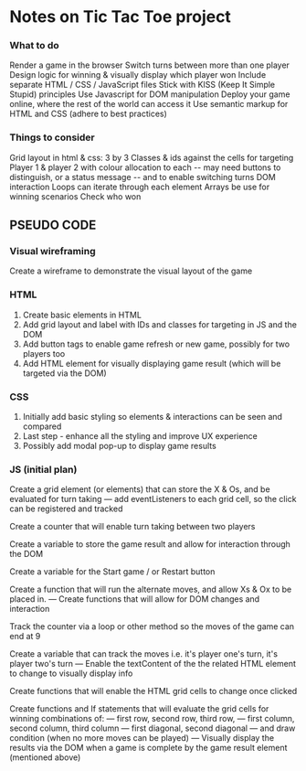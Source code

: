# Notes on Tic Tac Toe project

### What to do
Render a game in the browser
Switch turns between more than one player
Design logic for winning & visually display which player won
Include separate HTML / CSS / JavaScript files
Stick with KISS (Keep It Simple Stupid) principles
Use Javascript for DOM manipulation
Deploy your game online, where the rest of the world can access it
Use semantic markup for HTML and CSS (adhere to best practices)

### Things to consider
Grid layout in html & css: 3 by 3
Classes & ids against the cells for targeting
Player 1 & player 2 with colour allocation to each
-- may need buttons to distinguish, or a status message
-- and to enable switching turns
DOM interaction 
Loops can iterate through each element
Arrays be use for winning scenarios
Check who won

## PSEUDO CODE 

### **Visual wireframing**

Create a wireframe to demonstrate the visual layout of the game

### **HTML**

1. Create basic elements in HTML
2. Add grid layout and label with IDs and classes for targeting in JS and the DOM
3. Add button tags to enable game refresh or new game, possibly for two players too
4. Add HTML element for visually displaying game result (which will be targeted via the DOM)

### **CSS**

1. Initially add basic styling so elements & interactions can be seen and compared
2. Last step - enhance all the styling and improve UX experience
3. Possibly add modal pop-up to display game results

### **JS (initial plan)**
Create a grid element (or elements) that can store the X & Os, and be evaluated for turn taking
  — add eventListeners to each grid cell, so the click can be registered and tracked

Create a counter that will enable turn taking between two players

Create a variable to store the game result and allow for interaction through the DOM

Create a variable for the Start game / or Restart button 

Create a function that will run the alternate moves, and allow Xs & Ox to be placed in.
  — Create functions that will allow for DOM changes and interaction

Track the counter via a loop or other method so the moves of the game can end at 9

Create a variable that can track the moves i.e. it's player one's turn, it's player two's turn
  — Enable the textContent of the the related HTML element to change to visually display info

Create functions that will enable the HTML grid cells to change once clicked

Create functions and If statements that will evaluate the grid cells for winning combinations of:
  — first row, second row, third row, 
  — first column, second column, third column
  — first diagonal, second diagonal
  — and draw condition (when no more moves can be played)
  — Visually display the results via the DOM when a game is complete by the game result element (mentioned above)